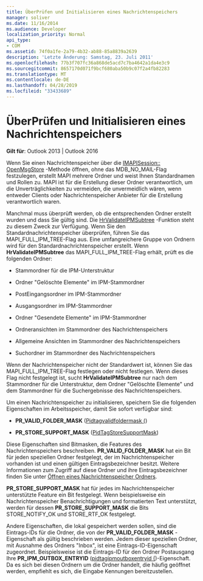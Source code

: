 ```yaml
---
title: ÜberPrüfen und Initialisieren eines Nachrichtenspeichers
manager: soliver
ms.date: 11/16/2014
ms.audience: Developer
localization_priority: Normal
api_type:
- COM
ms.assetid: 74f0a1fe-2a79-4b32-ab88-85a8839a2639
description: 'Letzte Änderung: Samstag, 23. Juli 2011'
ms.openlocfilehash: 77b3f707fc36a868de5acd7c7ba4642a1da4e3c9
ms.sourcegitcommit: 8657170d071f9bcf680aba50b9c07f2a4fb82283
ms.translationtype: MT
ms.contentlocale: de-DE
ms.lasthandoff: 04/28/2019
ms.locfileid: "33433689"
---
```

# <a name="validating-and-initializing-a-message-store"></a>ÜberPrüfen und Initialisieren eines Nachrichtenspeichers

  
  
**Gilt für**: Outlook 2013 | Outlook 2016 
  
Wenn Sie einen Nachrichtenspeicher über die [IMAPISession:: OpenMsgStore](imapisession-openmsgstore.md) -Methode öffnen, ohne das MDB_NO_MAIL-Flag festzulegen, erstellt MAPI mehrere Ordner und weist Ihnen Standardnamen und Rollen zu. MAPI ist für die Erstellung dieser Ordner verantwortlich, um die Unverträglichkeiten zu vermeiden, die unvermeidlich wären, wenn entweder Clients oder Nachrichtenspeicher Anbieter für die Erstellung verantwortlich waren. 
  
Manchmal muss überprüft werden, ob die entsprechenden Ordner erstellt wurden und dass Sie gültig sind. Die [HrValidateIPMSubtree](hrvalidateipmsubtree.md) -Funktion steht zu diesem Zweck zur Verfügung. Wenn Sie den Standardnachrichtenspeicher überprüfen, führen Sie das MAPI_FULL_IPM_TREE-Flag aus. Eine umfangreichere Gruppe von Ordnern wird für den Standardnachrichtenspeicher erstellt. Wenn **HrValidateIPMSubtree** das MAPI_FULL_IPM_TREE-Flag erhält, prüft es die folgenden Ordner: 
  
- Stammordner für die IPM-Unterstruktur
    
- Ordner "Gelöschte Elemente" im IPM-Stammordner
    
- PostEingangsordner im IPM-Stammordner
    
- Ausgangsordner im IPM-Stammordner
    
- Ordner "Gesendete Elemente" im IPM-Stammordner
    
- Ordneransichten im Stammordner des Nachrichtenspeichers
    
- Allgemeine Ansichten im Stammordner des Nachrichtenspeichers
    
- Suchordner im Stammordner des Nachrichtenspeichers
    
Wenn der Nachrichtenspeicher nicht der Standardwert ist, können Sie das MAPI_FULL_IPM_TREE-Flag festlegen oder nicht festlegen. Wenn dieses Flag nicht festgelegt ist, sucht **HrValidateIPMSubtree** nur nach dem Stammordner für die Unterstruktur, dem Ordner "Gelöschte Elemente" und dem Stammordner für die Suchergebnisse des Nachrichtenspeichers. 
  
Um einen Nachrichtenspeicher zu initialisieren, speichern Sie die folgenden Eigenschaften im Arbeitsspeicher, damit Sie sofort verfügbar sind:
  
- **PR_VALID_FOLDER_MASK** ([Pidtagvalidfoldermask (](pidtagvalidfoldermask-canonical-property.md))
    
- **PR_STORE_SUPPORT_MASK** ([PidTagStoreSupportMask](pidtagstoresupportmask-canonical-property.md))
    
Diese Eigenschaften sind Bitmasken, die Features des Nachrichtenspeichers beschreiben. **PR_VALID_FOLDER_MASK** hat ein Bit für jeden speziellen Ordner festgelegt, der im Nachrichtenspeicher vorhanden ist und einen gültigen Eintragsbezeichner besitzt. Weitere Informationen zum Zugriff auf diese Ordner und ihre Eintragsbezeichner finden Sie unter [Öffnen eines Nachrichtenspeicher Ordners](opening-a-message-store-folder.md). 
  
 **PR_STORE_SUPPORT_MASK** hat für jedes im Nachrichtenspeicher unterstützte Feature ein Bit festgelegt. Wenn beispielsweise ein Nachrichtenspeicher Benachrichtigungen und formatierten Text unterstützt, werden für dessen **PR_STORE_SUPPORT_MASK** die Bits STORE_NOTIFY_OK und STORE_RTF_OK festgelegt. 
  
Andere Eigenschaften, die lokal gespeichert werden sollen, sind die Eintrags-IDs für die Ordner, die von der **PR_VALID_FOLDER_MASK** -Eigenschaft als gültig beschrieben werden. Jedem dieser speziellen Ordner, mit Ausnahme des Ordners "Inbox", ist eine Eintrags-ID-Eigenschaft zugeordnet. Beispielsweise ist die Eintrags-ID für den Ordner Postausgang Ihre **PR_IPM_OUTBOX_ENTRYID** ([pidtagipmoutboxentryid (](pidtagipmoutboxentryid-canonical-property.md))-Eigenschaft. Da es sich bei diesen Ordnern um die Ordner handelt, die häufig geöffnet werden, empfiehlt es sich, die Eingabe Kennungen bereitzustellen.
  

